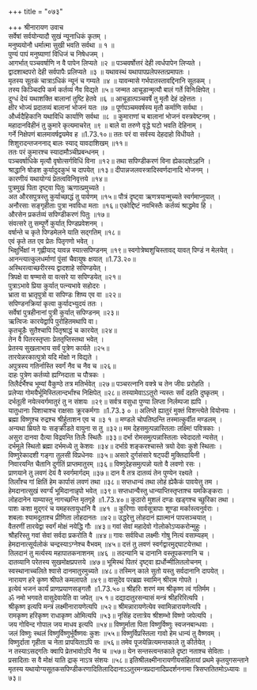 +++
title = "०७३"

+++
श्रीनारायण उवाच  
सर्वेषां सर्वयोन्यादौ सुखं न्यूनाधिकं कृतम् ।  
मनुष्ययोनौ धर्मात्मा सुखी भवति सर्वथा ॥ १ ॥  
पुण्यं पापं मनुष्याणां विधिजं च निषेधजम् ।  
आगर्भात् पञ्चवर्षाणि न वै पापेन लिप्यते ॥२ ॥
पञ्चवर्षोत्तरं देही त्वर्धपापेन लिप्यते ।  
द्वादशाब्दपरो देही सर्वपापैः प्रलिप्यते ॥३ ॥
यथावस्थं यथापापप्रलेपस्तत्प्रमापतः ।  
मृतस्य सूतकं चात्राऽधिकं न्यूनं च गम्यते ॥४ ॥
यावन्मासे गर्भपातस्तावद्दिनानि सूतकम् ।  
तस्य किञ्चिदपि कर्म कर्तव्यं नैव विद्यते ॥५॥
जन्मत आचूडान्मृत्यौ बालं गर्ते विनिःक्षिपेत् ।  
दुग्धं देयं यथाशक्ति बालानां तुष्टि हेतवे ॥६ ॥
आचूडात्पञ्चवर्षे तु मृतौ देहं दहेत्ततः ।  
क्षीर भोज्यं प्रदातव्यं बालानां भोजनं यतः ॥७ ॥
पूर्णपञ्चमवर्षस्य मृतौ कर्माणि सर्वथा ।  
और्ध्वदैहिकानि यथाविधि कार्याणि सर्वथा ॥८ ॥
कुमाराणां च बालानां भोजनं वस्त्रवेष्टनम् ।  
महादानविहीनं तु कुमारे कृत्यमाचरेत् ॥९ ॥
बाले वा तरुणे वृद्धे घटो भवति देहिनाम् ।  
गर्ने निक्षेपणं बालमावर्षद्वयमेव ह ॥1.73.१०॥
ततः परं वा सर्वस्य देहदाहो विधीयते ।  
शिशुरादन्तजननाद् बालः स्याद् यावदाशिखम् ॥११॥  
ततः परं कुमारश्च स्यादामौञ्चीप्रबन्धनम् ।  
पञ्चवर्षाधिके मृत्यौ वृषोत्सर्गविधिं विना ॥१२॥
तथा सपिण्डीकरणं विना ह्येकादशेऽहनि ।  
श्राद्धानि षोडश कुर्यादुदकुभं च दापयेत् ॥१३॥
दीपान्नजलवस्त्रादिस्वर्णदानादि भोजनम् ।  
कारणीयं यथायोग्यं प्रेतत्वविनिवृत्तये ॥१४॥  
पुत्रमुखं पिता दृष्ट्वा पितुः ऋणात्प्रमुच्यते ।  
अत औरसपुत्रस्तु कुर्याच्छाद्धं तु पार्वणम् ॥१५॥
पौत्रं दृष्ट्वा ऋणत्रयान्मुच्यते स्वर्गमाप्नुयात् ।  
अनौरसाः सङ्गृहीताः पुत्रा नवविधा मताः ॥१६॥
एकोद्दिष्टं नवभिस्तैः कर्तव्यं श्राद्धमेव हि ।  
औरसेन प्रकर्तव्यं सपिण्डीकरणं पितुः ॥१७॥  
संवत्सरे तु सम्पूर्णे कुर्यात् पिण्डप्रवेशनम् ।  
वर्षान्ते च कृते पिण्डमेलने याति सद्गतिम् ॥१८॥  
एवं कृते तत एव प्रेतः पितृगणो भवेत् ।  
भिक्षुर्भिक्षां न गृह्णीयाद् यावन्न स्यात्सपिण्डनम् ॥१९॥
स्वगोत्रेष्वशुचिस्तावद् यावत् पिण्डं न मेलयेत् ।  
आनन्त्यात्कुलधर्माणां पुंसां चैवायुषः क्षयात् ॥1.73.२०॥  
अस्थिरत्वाच्छरीरस्य द्वादशाहे सपिण्डयेत् ।  
त्रिपक्षे वा षण्मासे वा वत्सरे या सपिण्डयेत् ॥२१॥  
पुत्राऽभावे प्रिया कुर्यात् पत्न्यभावे सहोदरः ।  
भ्राता वा भ्रातृपुत्रो वा सपिण्डः शिष्य एव वा ॥२२॥  
सपिण्डनक्रियां कृत्वा कुर्यादभ्युदयं ततः ।  
सर्वेषां पुत्रहीनानां पुत्री कुर्यात् सपिण्डनम् ॥२३॥  
ऋत्विजः कारयेद्वापि पुरोहितमथापि वा।  
कृतचूडैः सुतैश्चापि पितृश्राद्धं च कारयेत् ॥२४॥  
तेन वै पितरस्तृप्ताः प्रेततृप्तिस्तथा भवेत् ।  
प्रेतस्य सुखलाभाय सर्वं पुत्रेण कार्यते ॥२५॥  
तारयेन्नरकात्पुत्रो यदि मोक्षो न विद्यते ।  
अपुत्रस्य गतिर्नास्ति स्वर्गं नैव च नैव च ॥२६॥  
दाहः पुत्रेण कर्तव्यो ह्यग्निदाता च पौत्रकः ।  
तिलैर्दर्भैश्च भूम्यां वैकुण्ठे तत्र मतिर्भवेत् ॥२७॥
पञ्चरत्नानि वक्त्रे च तेन जीवः प्ररोहति ।  
प्रलेप्या गोमयैर्भूमिस्तिलान्दर्भांश्च निक्षिपेत् ॥२८॥
तस्यामेवाऽऽतुरो न्यस्तः सर्वं दहति दुष्कृतम् ।  
दर्भतूली नयेत्स्वर्गमातुरं तु न संशयः ॥२९॥
सर्वत्र वसुधा पुण्या लिप्ता निर्लम्पजा ह्यपि ।  
यातुधानाः पिशाचाश्च राक्षसाः क्रूरकर्मगाः ॥1.73.३ ० ॥
अलिप्ते ह्यातुरं मुक्तं विशन्त्येते वियोनयः ।  
ब्रह्मा विष्णुश्च रुद्रश्च श्रीर्हुताशन एव च ॥३ १ ॥
मण्डले चोपतिष्ठन्ति तस्मात्कुर्वीत मण्डलम् ।  
अन्यथा म्रियते यः सङ्क्रीडते वायुना स तु ॥३२॥
मम देहसमुत्पन्नास्तिलाः लक्ष्मि! पवित्रकाः ।  
असुरा दानवा दैत्या विद्रवन्ति तिलैः स्थितैः ॥३३॥
दर्भा रोमसमुत्पन्नास्तिलाः स्वेदादतो न्यसेत् ।  
दर्भमूले स्थितो ब्रह्मा दर्भमध्ये तु केशवः ॥३४॥
दर्भाग्रे शङ्करश्चास्ते त्रयो देवाः कुशे स्थिताः ।  
विष्णुरेकादशी गङ्गा तुलसी विप्रधेनवः ॥३५॥
असारे दुर्गसंसारे षट्पदी मुक्तिदायिनी ।  
निवारयन्ति चैतानि दुर्गतिं प्राप्तमातुरम् ॥३६॥
विष्णुदेहसमुत्पन्नो यतो वै लवणो रसः ।  
प्राणयाने तु लवणं देयं वै स्वर्गमार्गदम् ॥३७॥
दान वै तत्र दातव्यं तेन पुण्येन रक्ष्यते ।  
तिलाँश्च गां क्षितिं हेम कार्पासं लवणं तथा ॥३८॥
सप्तधान्यं तथा लोहं ह्येकैकं पावयेत्तु तम ।  
हेमदानात्सुखं स्वर्ग्यं भूमिदानान्नृपो भवेत् ॥३९॥
सप्तधान्यैस्तु धान्याप्तिस्तृप्ताश्च यमकिङ्कराः ।  
लोहदानेन याम्यास्तु नागच्छन्ति मृतगृहे ॥1.73.४०॥
कुठारो मुशलं दण्डः खड्गश्च च्छुरिका तथा ।  
पाशः कशा मुद्गरं च यमहस्तायुधानि वै ॥४१ ॥
कुरिणाः सार्वसूत्रापाः शूण्डा मर्कास्त्वनुर्वराः ।  
शबलाः श्यामदूताश्च प्रीणिता लोहदानतः ॥४२॥
उद्धरेत्तु लोहदानं ह्यात्मानं पापसञ्चयात् ।  
वैतरणीं तारयेद्वा स्वर्गं मोक्षं नयेद्धि गौः ॥४३॥
गवां सेवां महादेवो गोलोकोऽप्यकरोन्मुहुः ।  
श्रौहरिस्तु गवां सेवां सर्वदा प्रकरोति वै ॥४४॥
गावः सर्वविधा लक्ष्मीः गोषु नित्यं वसाम्यहम् ।  
हेमदानात्सूर्यलोकं चन्द्रस्याऽग्नेश्च वैभवम् ॥४५॥
दत्तं तु लवणं स्वर्गद्वारमुद्घाटयेत्तथा ।  
तिलदानं तु मर्त्यस्य महापातकनाशनम् ॥४६ ॥
तदन्यानि च दानानि वस्तूपकरणानि च ।  
दातव्यानि परेतस्य सुखमोक्षप्रपत्तये ॥४७॥
भूमिस्थं पितरं दृष्ट्वा ह्यर्धोन्मीलितलोचनम् ।  
स्वस्थानाच्चलिते श्वासे दानमातुरमुच्यते ॥४८॥
तस्मिन् काले सुतो यस्तु सर्वदानानि दापयेत् ।  
नारायण हरे कृष्ण श्रीपते कमलापते ॥४९॥
वासुदेव परब्रह्म स्वामिन् श्रीराम गोपते ।  
इत्येवं भजनं कार्यं प्राणप्रयाणसङ्गतौ ॥1.73.५०॥
श्रीहरिः शरणं मम श्रीकृष्ण त्वं गतिर्मम ।  
ॐ नमो भगवते वासुदेवायेति वा जपेत् ॥५ १॥
दद्यादातुरसन्यासं मन्त्रं श्रीहरिरित्यपि ।  
श्रीकृष्ण इत्यपि मन्त्रं लक्ष्मीनारायणेत्यपि ॥५२॥
श्रीमन्नारायणेत्येव स्वामिन्नारायणेत्यपि ।  
रामकृष्ण हरिकृष्ण राधाकृष्ण ओमित्यपि ॥५३॥
नृसिंह दत्तात्रेय श्रीशम्भो विष्णो जपेत्यपि ।  
जय गोविन्द गोपाल जय माधव इत्यपि ॥५४॥
विष्णुर्माता पिता विष्णुर्विष्णुः स्वजनबान्धवाः ।  
जलं विष्णुः स्थलं विष्णुर्विष्णुर्भूर्वैष्णवः कुशः ॥५५॥
विष्णुर्विप्रस्तिला गावो हेम धान्यं तु वैष्णवम् ।  
विष्णुर्दाता गृहीता च नेता प्रापयिताऽपि सः ॥५६॥
तमेव पूजयेन्नित्यमन्तकाले तु कीर्तयेत् ।  
न तस्याऽसद्गतिः क्वापि प्रेतभावोऽपि नैव च ॥५७॥
येन सन्तस्त्वन्तकाले दृष्टा नताश्च सेविताः ।  
प्रसादिताः स वै मोक्षं याति द्राक् नाऽत्र संशयः ॥५८॥
इतिश्रीलक्ष्मीनारायणीयसंहितायां प्रथमे कृतयुगसन्ताने  
मृतस्य यथायोग्यसूतकसपिण्डीकरणादितिलादिदानाऽऽतुरमन्त्रप्रदानादिप्रदर्शननामा त्रिसप्ततितमोऽध्यायः ॥७३॥
    
